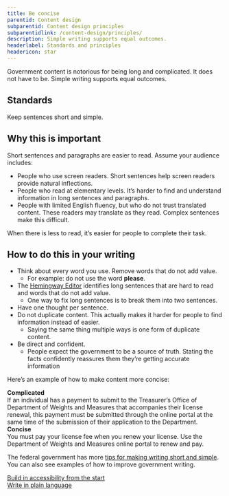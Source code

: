 ```yaml
---
title: Be concise
parentid: Content design
subparentid: Content design principles
subparentidlink: /content-design/principles/
description: Simple writing supports equal outcomes.
headerlabel: Standards and principles
headericon: star
---
```


<p class="text-lead">Government content is notorious for being long and complicated. It does not have to be. Simple writing supports equal outcomes.</p>

## Standards

Keep sentences short and simple.

## Why this is important

Short sentences and paragraphs are easier to read. Assume your audience includes:

* People who use screen readers. Short sentences help screen readers provide natural inflections.
* People who read at elementary levels. It’s harder to find and understand information in long sentences and paragraphs.
* People with limited English fluency, but who do not trust translated content. These readers may translate as they read. Complex sentences make this difficult.

When there is less to read, it’s easier for people to complete their task.

## How to do this in your writing

* Think about every word you use. Remove words that do not add value.
  * For example: do not use the word **please**.
* The [Hemingway Editor](http://hemingwayapp.com/) identifies long sentences that are hard to read and words that do not add value.
  * One way to fix long sentences is to break them into two sentences.
* Have one thought per sentence.
* Do not duplicate content. This actually makes it harder for people to find information instead of easier.
  * Saying the same thing multiple ways is one form of duplicate content.
* Be direct and confident.
  * People expect the government to be a source of truth. Stating the facts confidently reassures them they’re getting accurate information

Here’s an example of how to make content more concise:

<div class="blockquote-container">
  <div class="blockquote-body">
    <div class="blockquote-header"><strong>Complicated</strong></div>
    <div class="blockquote-content">If an individual has a payment to submit to the Treasurer’s Office of Department of Weights and Measures that accompanies their license renewal, this payment must be submitted through the online portal at the same time of the submission of their application to the Department.</div>
  </div>
</div>

<div class="blockquote-container">
  <div class="blockquote-body">
    <div class="blockquote-header"><strong>Concise</strong></div>
    <div class="blockquote-content">You must pay your license fee when you renew your license. Use the Department of Weights and Measures online portal to renew and pay.</div>
  </div>
</div>

The federal government has more [tips for making writing short and simple](https://digital.gov/guides/plain-language/principles/short-simple). You can also see examples of how to improve government writing.

<div class="leftright-nav-container">
    <div class="left-nav"><a class="internal-link" href="/content-design/principles/build-accessibility-from-start/">Build in accessibility from the start</a></div>
    <div class="right-nav"><a class="internal-link" href="/content-design/principles/write-in-plain-language/">Write in plain language</a></div>
</div>
